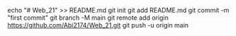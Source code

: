 echo "# Web_21" >> README.md
git init
git add README.md
git commit -m "first commit"
git branch -M main
git remote add origin https://github.com/Abi2174/Web_21.git
git push -u origin main
